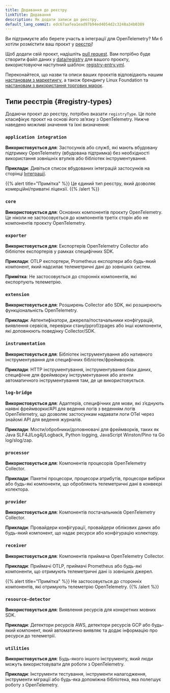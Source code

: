 ```yaml
---
title: Додавання до реєстру
linkTitle: Додавання
description: Як додати записи до реєстру.
default_lang_commit: edc67aafea1ead97b94ed4054d2c3248a34b0389
---
```


Ви підтримуєте або берете участь в інтеграції для OpenTelemetry? Ми б хотіли розмістити ваш проєкт у [реєстрі](../)!

Щоб додати свій проєкт, надішліть [pull request][]. Вам потрібно буде створити файл даних у [data/registry][] для вашого проєкту, використовуючи наступний шаблон: [registry-entry.yml][].

Переконайтеся, що назви та описи ваших проєктів відповідають нашим [настановам з маркетингу][marketing guidelines], а також брендингу Linux Foundation та [настановам з використання торгових марок][trademark usage guidelines].

## Типи реєстрів {#registry-types}

Додаючи проєкт до реєстру, потрібно вказати `registryType`. Це поле класифікує проєкт на основі його звʼязку з OpenTelemetry. Нижче наведено можливі значення та їхні визначення:

### `application integration`

**Використовується для**: Застосунків або служб, які мають вбудовану підтримку OpenTelemetry (вбудована підтримка) без необхідності використання зовнішніх втулків або бібліотек інструментування.

**Приклади**: Дивіться список вбудованих інтеграцій застосунків на сторінці [Інтеграції](/ecosystem/integrations/).

{{% alert title="Примітка" %}} Це єдиний тип реєстру, який дозволяє комерційні/приватні ліцензії. {{% /alert %}}

### `core`

**Використовується для**: Основних компонентів проєкту OpenTelemetry. Це ніколи не застосовується до компонентів третіх сторін або не компонентів проєкту OpenTelemetry.

### `exporter`

**Використовується для**: Експортерів OpenTelemetry Collector або бібліотек експортерів у рамках специфічних SDK.

**Приклади**: OTLP експортери, Prometheus експортери або будь-який компонент, який надсилає
телеметричні дані до зовнішніх систем.

**Примітка**: Не застосовується до сторонніх компонентів, які експортують телеметрію.

### `extension`

**Використовується для**: Розширень Collector або SDK, які розширюють функціональність OpenTelemetry.

**Приклади**: Автентифікатори, джерела/постачальники конфігурацій, виявлення сервісів, перевірки стану/pprof/zpages або інші компоненти, які доповнюють поведінку Collector/SDK.

### `instrumentation`

**Використовується для**: Бібліотек інструментування або нативного інструментування для специфічних бібліотек/фреймворків.

**Приклади**: HTTP інструментування, інструментування бази даних, специфічне для фреймворку інструментування або агенти автоматичного інструментування там, де це використовується.

### `log-bridge`

**Використовується для**: Адаптерів, специфічних для мови, які зʼєднують наявні фреймворки/API для ведення логів з веденням логів OpenTelemetry, що дозволяє застосункам надавати логи OTel через знайомі API для ведення журналів.

**Приклади**: Мости/обробники/доповнювачі для фреймворків, таких як Java SLF4J/Log4j/Logback, Python logging, JavaScript Winston/Pino та Go log/slog/zap.

### `processor`

**Використовується для**: Компонентів процесорів OpenTelemetry Collector.

**Приклади**: Пакетні процесори, процесори атрибутів, процесори вибірки або будь-які компоненти, що обробляють телеметричні дані в конвеєрі колектора.

### `provider`

**Використовується для**: Компонентів постачальників OpenTelemetry Collector.

**Приклади**: Провайдери конфігурації, провайдери облікових даних або будь-який компонент, що надає ресурси або конфігурацію колектору.

### `receiver`

**Використовується для**: Компонентів приймача OpenTelemetry Collector.

**Приклади**: Приймачі OTLP, приймачі Prometheus або будь-які компоненти, що отримують телеметричні дані із зовнішніх джерел.

{{% alert title="Примітка" %}} Не застосовується до сторонніх компонентів, які отримують телеметрію OpenTelemetry. {{% /alert %}}

### `resource-detector`

**Використовується для**: Виявлення ресурсів для конкретних мовних SDK.

**Приклади**: Детектори ресурсів AWS, детектори ресурсів GCP або будь-який компонент, який автоматично виявляє та додає інформацію про ресурси до телеметрії.

### `utilities`

**Використовується для**: Будь-якого іншого інструменту, який люди можуть використовувати для роботи з OpenTelemetry.

**Приклади**: Інструменти тестування, інструменти налагодження, інструменти міграції або будь-яка допоміжна бібліотека, яка полегшує роботу з OpenTelemetry.

[data/registry]: https://github.com/open-telemetry/opentelemetry.io/tree/main/data/registry
[pull request]: https://docs.github.com/en/pull-requests/collaborating-with-pull-requests/proposing-changes-to-your-work-with-pull-requests/creating-a-pull-request
[registry-entry.yml]: https://github.com/open-telemetry/opentelemetry.io/tree/main/templates/registry-entry.yml
[marketing guidelines]: /community/marketing-guidelines/
[trademark usage guidelines]: https://www.linuxfoundation.org/legal/trademark-usage
